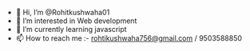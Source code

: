 - 👋 Hi, I’m @Rohitkushwaha01
- 👀 I’m interested in Web development
- 🌱 I’m currently learning javascript
- 📫 How to reach me :- rohtikushwaha756@gmail.com / 9503588850
